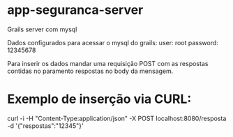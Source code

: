 # app-seguranca-server

Grails server com mysql

Dados configurados para acessar o mysql do grails:
user: root
password: 12345678

Para inserir os dados mandar uma requisição POST com as respostas contidas no paramento respostas no body da mensagem.

# Exemplo de inserção via CURL:

curl -i -H "Content-Type:application/json" -X POST localhost:8080/resposta -d '{"respostas":"12345"}'
